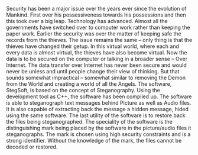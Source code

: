 Security has been a major issue over the years ever since the evolution of Mankind. First over his possessiveness towards his possessions and then this took over a big leap.
Technology has advanced. Almost all the governments have switched over to computer work rather than keeping the paper work. Earlier the security was over the matter of keeping safe the records from the thieves. The issue remains the same – only thing is that the thieves have changed their getup.
In this virtual world, where each and every data is almost virtual, the thieves have also become virtual. Now the data is to be secured on the computer or talking in a broader sense – Over Internet. The data transfer over Internet has never been secure and would never be unless and until people change their view of thinking. But that sounds somewhat impractical – somewhat similar to removing the Demon from the World and creating a world of all the Angels.
The software, StegSoft, is based on the concept of Steganography. Using the development tool as C++, the software has been compiled up.
The software is able to steganograph text messages behind Picture as well as Audio files.
It is also capable of extracting back the message a hidden message, hided using the same software.
The last utility of the software is to restore back the files being steganographed.
The speciality of the software is the distinguishing mark being placed by the software in the picture/audio files it steganographs.
The mark is chosen using high security constraints and is a strong identifier. Without the knowledge of the mark, the files cannot be decoded or restored.